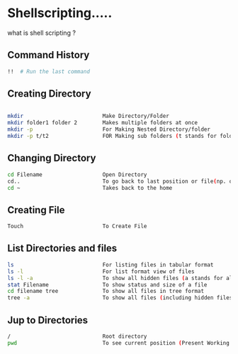# Shellscripting.....
what is shell scripting ?

## Command History
```bash
!!  # Run the last command
```

## Creating Directory
```bash

mkdir                         Make Directory/Folder 
mkdir folder1 folder 2        Makes multiple folders at once
mkdir -p                      For Making Nested Directory/folder
mkdir -p t/t2                 FOR Making sub folders (t stands for folder , t2 stands for subfolder )
```

## Changing Directory
```bash
cd Filename                   Open Directory
cd..                          To go back to last position or file(np. of dots show how many times it will go back)
cd ~                          Takes back to the home
```

## Creating File
```bash
Touch                         To Create File
```

## List Directories and files
```bash
ls                            For listing files in tabular format
ls -l                         For list format view of files 
ls -l -a                      To show all hidden files (a stands for all)
stat Filename                 To show status and size of a file
cd filename tree              To show all files in tree format
tree -a                       To show all files (including hidden files) in tree format
```

## Jup to Directories
```bash
/                             Root directory 
pwd                           To see current position (Present Working Directory)
```
